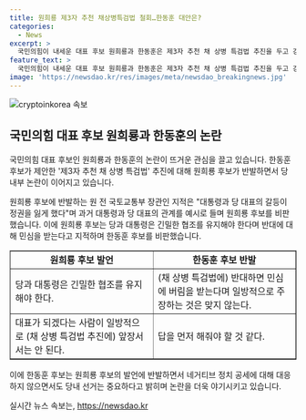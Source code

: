 ```yaml
---
title: 원희룡 제3자 추천 채상병특검법 철회…한동훈 대안은?
categories:
  - News
excerpt: >
  국민의힘이 내세운 대표 후보 원희룡과 한동훈은 제3자 추천 채 상병 특검법 추진을 두고 강한 입장을 보였다. 원희룡은 한동훈의 주장을 반대하며 대통령과의 긴밀한 협조의 중요성을 강조했고, 한동훈은 이를 반발하며 무지한 발언이라고 비판했다. 두 후보는 각자의 입장을 공개토록하고, 내부 갈등과 배신론을 거론하며 성명을 내놓았다. 양측의 입장차를 잡는 과정에서 정치 경쟁은 점차 고조되고 있다.
feature_text: >
  국민의힘이 내세운 대표 후보 원희룡과 한동훈은 제3자 추천 채 상병 특검법 추진을 두고 강한 입장을 보였다. 원희룡은 한동훈의 주장을 반대하며 대통령과의 긴밀한 협조의 중요성을 강조했고, 한동훈은 이를 반발하며 무지한 발언이라고 비판했다. 두 후보는 각자의 입장을 공개토록하고, 내부 갈등과 배신론을 거론하며 성명을 내놓았다. 양측의 입장차를 잡는 과정에서 정치 경쟁은 점차 고조되고 있다.
image: 'https://newsdao.kr/res/images/meta/newsdao_breakingnews.jpg'
---
```


<p><img src="https://newsdao.kr/res/images/meta/newsdao_breakingnews.jpg" alt="cryptoinkorea 속보" /></p>

<h2 data-ke-size="size26">국민의힘 대표 후보 원희룡과 한동훈의 논란</h2>

<p>국민의힘 대표 후보인 원희룡과 한동훈의 논란이 뜨거운 관심을 끌고 있습니다. 한동훈 후보가 제안한 '제3자 추천 채 상병 특검법' 추진에 대해 원희룡 후보가 반발하면서 당 내부 논란이 이어지고 있습니다.</p>

<p data-ke-size="size16">원희룡 후보에 반발하는 원 전 국토교통부 장관인 지적은 "대통령과 당 대표의 갈등이 정권을 잃게 했다"며 과거 대통령과 당 대표의 관계를 예시로 들며 원희룡 후보를 비판했습니다. 이에 원희룡 후보는 당과 대통령은 긴밀한 협조를 유지해야 한다며 반대에 대해 민심을 받는다고 지적하며 한동훈 후보를 비판했습니다.</p>

<table style="width: 100%;" border="1">
<tbody>
<tr>
<td style="text-align: center; width: 50%; height: 17px;"><b>원희룡 후보 발언</b></td>
<td style="text-align: center; width: 50%; height: 17px;"><b>한동훈 후보 반발</b></td>
</tr>
<tr>
<td style="text-align: left; height: 17px;">당과 대통령은 긴밀한 협조를 유지해야 한다.</td>
<td style="text-align: left;">(채 상병 특검법에) 반대하면 민심에 버림을 받는다며 일방적으로 주장하는 것은 맞지 않는다.</td>
</tr>
<tr>
<td style="text-align: left; height: 17px;">대표가 되겠다는 사람이 일방적으로 (채 상병 특검법 추진에) 앞장서서는 안 된다.</td>
<td style="text-align: left;">답을 먼저 해줘야 할 것 같다.</td>
</tr>
</tbody>
</table>

<p>이에 한동훈 후보는 원희룡 후보의 발언에 반발하면서 네거티브 정치 공세에 대해 대응하지 않으면서도 당내 선거는 중요하다고 밝히며 논란을 더욱 야기시키고 있습니다.</p>
실시간 뉴스 속보는, <a href="https://newsdao.kr" rel="dofollow">https://newsdao.kr</a>


